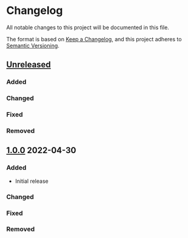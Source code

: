 # Changelog
All notable changes to this project will be documented in this file.

The format is based on [Keep a Changelog](https://keepachangelog.com/en/1.0.0/),
and this project adheres to [Semantic Versioning](https://semver.org/spec/v2.0.0.html).

## [Unreleased]
### Added

### Changed

### Fixed

### Removed

## [1.0.0] 2022-04-30
### Added
* Initial release

### Changed

### Fixed

### Removed

[Unreleased]: https://github.com/rubocop-semver/rubocop-ruby3_1/compare/.v1.0.0...HEAD
[1.0.0]: https://github.com/rubocop-semver/rubocop-ruby3_1/compare/c4cc8fb6374d338e2c328812b4f74c78dfe5cfbd...v1.0.0
